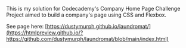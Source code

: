 This is my solution for Codecademy's Company Home Page Challenge Project aimed to build a company's page using CSS and Flexbox.

See page here: [https://dustymurph.github.io/laundromat/](https://htmlpreview.github.io/?https://github.com/dustymurph/laundromat/blob/main/index.html)
